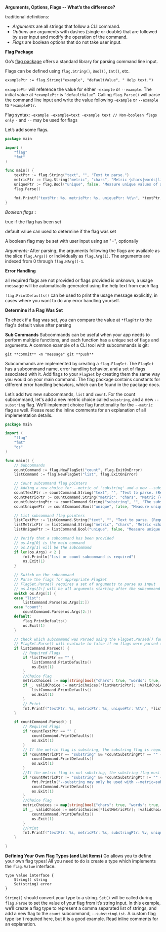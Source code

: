  **Arguments, Options, Flags -- What’s the difference?**

 traditional definitions:

- *Arguments* are all strings that follow a CLI command.
- *Options* are arguments with dashes (single or double) that are followed by user input and modify the operation of the command.
- *Flags* are boolean options that do not take user input.

**Flag Package**

Go’s [flag package](https://golang.org/pkg/flag/) offers a standard library for parsing command line input.

Flags can be defined using `flag.String()`, `Bool()`, `Int()`, etc.

```
examplePtr := flag.String("example", "defaultValue", " Help text.")
```

`examplePtr` will reference the value for either `-example` or `--example`. The initial value at `*examplePtr` is `“defaultValue”`. Calling `flag.Parse()` will parse the command line input and write the value following `-example` or `--example` to `*examplePtr`.

Flag syntax:
`-example -example=text -example text // Non-boolean flags only`
`-` and `--` may be used for flags

Let’s add some flags.

```go
package main

import (
    "flag"
    "fmt"
)

func main() {
    textPtr := flag.String("text", "", "Text to parse.")
    metricPtr := flag.String("metric", "chars", "Metric {chars|words|lines};.")
    uniquePtr := flag.Bool("unique", false, "Measure unique values of a metric.")
    flag.Parse()

    fmt.Printf("textPtr: %s, metricPtr: %s, uniquePtr: %t\n", *textPtr, *metricPtr, *uniquePtr)
}
```

*Boolean flags* :

 true if the flag has been set

 default value can used to determine if the flag  was set

A boolean flag may be set with user input using an "=", optionally

*Arguments:* After parsing, the arguments following the flags are available as the slice `flag.Args()` or individually as `flag.Arg(i)`. The arguments are indexed from 0 through `flag.NArg()-1`.

**Error Handling**

all required flags are not provided or flags provided is unknown, a usage message will be automatically generated using the help text from each flag.

`flag.PrintDefaults()` can be used to print the usage message explicitly, in cases where you want to do any error handling yourself.

**Determine if a Flag Was Set**

To check if a flag was set, you can compare the value at `*flagPtr` to the flag's default value after parsing



**Sub Commands**
Subcommands can be useful when your app needs to perform multiple functions, and each function has a unique set of flags and arguments. A common example of a CLI tool with subcommands is git:

```
git **commit** -m "message" git **push**
```

Subcommands are implemented by creating a `flag.FlagSet`. The `FlagSet` has a subcommand name, error handling behavior, and a set of flags associated with it. Add flags to your `FlagSet` by creating them the same way you would on your main command. The flag package contains constants for different error handling behaviors, which can be found in the package docs.

Let’s add two new subcommands, `list` and `count`. For the count subcommand, let's add a new metric choice called `substring`, and a new `--substring` flag. We'll implement choice flag functionality for the `--metric` flag as well. Please read the inline comments for an explanation of all implementation details.

```go
package main

import (
    "flag"
    "fmt"
    "os"
)

func main() {
    // Subcommands
    countCommand := flag.NewFlagSet("count", flag.ExitOnError)
    listCommand := flag.NewFlagSet("list", flag.ExitOnError)

    // Count subcommand flag pointers
    // Adding a new choice for --metric of 'substring' and a new --substring flag
    countTextPtr := countCommand.String("text", "", "Text to parse. (Required)")
    countMetricPtr := countCommand.String("metric", "chars", "Metric {chars|words|lines|substring}. (Required)")
    countSubstringPtr := countCommand.String("substring", "", "The substring to be counted. Required for --metric=substring")
    countUniquePtr := countCommand.Bool("unique", false, "Measure unique values of a metric.")

    // List subcommand flag pointers
    listTextPtr := listCommand.String("text", "", "Text to parse. (Required)")
    listMetricPtr := listCommand.String("metric", "chars", "Metric <chars|words|lines>. (Required)")
    listUniquePtr := listCommand.Bool("unique", false, "Measure unique values of a metric.")

    // Verify that a subcommand has been provided
    // os.Arg[0] is the main command
    // os.Arg[1] will be the subcommand
    if len(os.Args) < 2 {
        fmt.Println("list or count subcommand is required")
        os.Exit(1)
    }

    // Switch on the subcommand
    // Parse the flags for appropriate FlagSet
    // FlagSet.Parse() requires a set of arguments to parse as input
    // os.Args[2:] will be all arguments starting after the subcommand at os.Args[1]
    switch os.Args[1] {
    case "list":
        listCommand.Parse(os.Args[2:])
    case "count":
        countCommand.Parse(os.Args[2:])
    default:
        flag.PrintDefaults()
        os.Exit(1)
    }

    // Check which subcommand was Parsed using the FlagSet.Parsed() function. Handle each case accordingly.
    // FlagSet.Parse() will evaluate to false if no flags were parsed (i.e. the user did not provide any flags)
    if listCommand.Parsed() {
        // Required Flags
        if *listTextPtr == "" {
            listCommand.PrintDefaults()
            os.Exit(1)
        }
        //Choice flag
        metricChoices := map[string]bool{"chars": true, "words": true, "lines": true}
        if _, validChoice := metricChoices[*listMetricPtr]; !validChoice {
            listCommand.PrintDefaults()
            os.Exit(1)
        }
        // Print
        fmt.Printf("textPtr: %s, metricPtr: %s, uniquePtr: %t\n", *listTextPtr, *listMetricPtr, *listUniquePtr)
    }

    if countCommand.Parsed() {
        // Required Flags
        if *countTextPtr == "" {
            countCommand.PrintDefaults()
            os.Exit(1)
        }
        // If the metric flag is substring, the substring flag is required
        if *countMetricPtr == "substring" && *countSubstringPtr == "" {
            countCommand.PrintDefaults()
            os.Exit(1)
        }
        //If the metric flag is not substring, the substring flag must not be used
        if *countMetricPtr != "substring" && *countSubstringPtr != "" {
            fmt.Println("--substring may only be used with --metric=substring.")
            countCommand.PrintDefaults()
            os.Exit(1)
        }
        //Choice flag
        metricChoices := map[string]bool{"chars": true, "words": true, "lines": true, "substring": true}
        if _, validChoice := metricChoices[*listMetricPtr]; !validChoice {
            countCommand.PrintDefaults()
            os.Exit(1)
        }
        //Print
        fmt.Printf("textPtr: %s, metricPtr: %s, substringPtr: %v, uniquePtr: %t\n", *countTextPtr, *countMetricPtr, *countSubstringPtr, *countUniquePtr)
    }

}
```

**Defining Your Own Flag Types (and List Items)**
Go allows you to define your own flag types! All you need to do is create a type which implements the `flag.Value` interface.

```
type Value interface {
    String() string
    Set(string) error
}
```

`String()` should convert your type to a string. `Set()` will be called during `flag.Parse` to set the value of your flag from it’s string input. In this example, we’ll create a flag type to represent a comma separated list of strings, and add a new flag to the `count` subcommand, `--substringList`. A custom flag type isn't required here, but it is a good example.  Read inline comments for an explanation.

